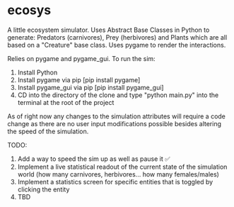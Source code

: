 # ecosys
A little ecosystem simulator. Uses Abstract Base Classes in Python to generate: Predators (carnivores), Prey (herbivores) and Plants which are all based on a "Creature" base class. Uses pygame to render the interactions.

Relies on pygame and pygame_gui. To run the sim:
1. Install Python
2. Install pygame via pip [pip install pygame]
3. Install pygame_gui via pip [pip install pygame_gui]
5. CD into the directory of the clone and type "python main.py" into the terminal at the root of the project

As of right now any changes to the simulation attributes will require a code change as there are no user input modifications possible besides altering the speed of the simulation.

TODO:
1. Add a way to speed the sim up as well as pause it ✅
2. Implement a live statistical readout of the current state of the simulation world (how many carnivores, herbivores... how many females/males) 
3. Implement a statistics screen for specific entities that is toggled by clicking the entity
4. TBD
